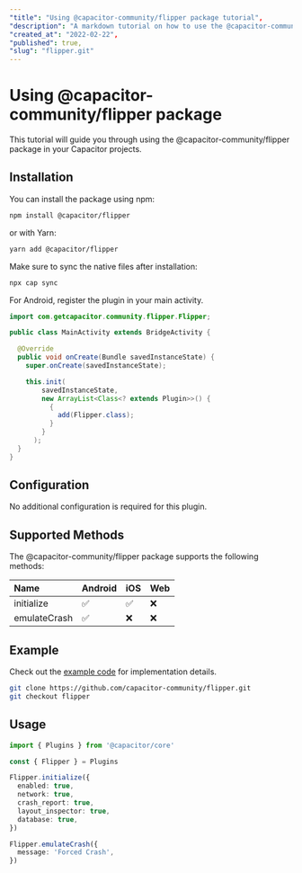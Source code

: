 ```yaml
---
"title": "Using @capacitor-community/flipper package tutorial",
"description": "A markdown tutorial on how to use the @capacitor-community/flipper package in Capacitor projects. The tutorial covers installation, configuration, supported methods, examples, and usage.",
"created_at": "2022-02-22",
"published": true,
"slug": "flipper.git"
---
```


# Using @capacitor-community/flipper package

This tutorial will guide you through using the @capacitor-community/flipper package in your Capacitor projects.

## Installation

You can install the package using npm:

```bash
npm install @capacitor/flipper
```

or with Yarn:

```bash
yarn add @capacitor/flipper
```

Make sure to sync the native files after installation:

```bash
npx cap sync
```

For Android, register the plugin in your main activity.

```java
import com.getcapacitor.community.flipper.Flipper;

public class MainActivity extends BridgeActivity {

  @Override
  public void onCreate(Bundle savedInstanceState) {
    super.onCreate(savedInstanceState);

    this.init(
        savedInstanceState,
        new ArrayList<Class<? extends Plugin>>() {
          {
            add(Flipper.class);
          }
        }
      );
  }
}
```

## Configuration

No additional configuration is required for this plugin.

## Supported Methods

The @capacitor-community/flipper package supports the following methods:

| Name         | Android | iOS | Web |
| :----------- | :------ | :-- | :-- |
| initialize   | ✅      | ✅  | ❌  |
| emulateCrash | ✅      | ❌  | ❌  |

## Example

Check out the [example code](https://github.com/priyankpat/capacitor-plugins-example/tree/flipper) for implementation details.

```bash
git clone https://github.com/capacitor-community/flipper.git
git checkout flipper
```

## Usage

```typescript
import { Plugins } from '@capacitor/core'

const { Flipper } = Plugins

Flipper.initialize({
  enabled: true,
  network: true,
  crash_report: true,
  layout_inspector: true,
  database: true,
})

Flipper.emulateCrash({
  message: 'Forced Crash',
})
```